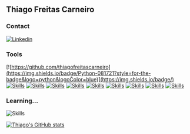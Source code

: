 
  ## Thiago Freitas Carneiro


### Contact
[![Linkedin](https://img.shields.io/badge/LinkedIn-0077B5?style=for-the-badge&logo=linkedin&logoColor=white)](https://www.linkedin.com/in/thiago-freitas-carneiro-39359270/)


### Tools
[![https://github.com/thiagofreitascarneiro](https://img.shields.io/badge/Python-081721?style=for-the-badge&logo=python&logoColor=blue)](https://img.shields.io/badge/)
[![Skills](https://img.shields.io/badge/Django-092E20?style=for-the-badge&logo=django&logoColor=white)](https://img.shields.io/badge/)
[![Skills](https://img.shields.io/badge/MySQL-00000F?style=for-the-badge&logo=mysql&logoColor=white)](https://img.shields.io/badge/)
[![Skills](https://img.shields.io/badge/Microsoft_SQL_Server-CC2927?style=for-the-badge&logo=microsoft-sql-server&logoColor=white)](https://img.shields.io/badge/)
[![Skills](https://img.shields.io/badge/JavaScript-F7DF1E?style=for-the-badge&logo=javascript&logoColor=black)](https://img.shields.io/badge/)
[![Skills](https://img.shields.io/badge/React-20232A?style=for-the-badge&logo=react&logoColor=61DAFB)](https://img.shields.io/badge/)
[![Skills](https://img.shields.io/badge/TypeScript-007ACC?style=for-the-badge&logo=typescript&logoColor=white)](https://img.shields.io/badge/)
[![Skills](https://img.shields.io/badge/Sass-CC6699?style=for-the-badge&logo=sass&logoColor=white)](https://img.shields.io/badge/)
[![Skills](https://img.shields.io/badge/HTML5-E34F26?style=for-the-badge&logo=html5&logoColor=white)](https://img.shields.io/badge/)
[![Skills](https://img.shields.io/badge/CSS3-1572B6?style=for-the-badge&logo=css3&logoColor=white)](https://img.shields.io/badge/)



### Learning...
 ![Skills](https://img.shields.io/badge/Next.JS-20232A?style=for-the-badge&logo=next.js&logoColor=white)

[![Thiago's GitHub stats](https://github-readme-stats.vercel.app/api?username=thiagofreitascarneiro&hide=prs,contribs&count_private=true&show_icons=true&theme=tokyonight)](https://github.com/thiagofreitascarneiro/)



